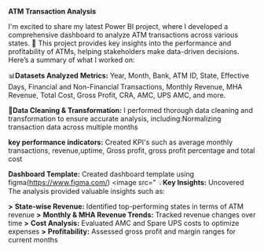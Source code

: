 **ATM Transaction Analysis**

I'm excited to share my latest Power BI project, where I developed a comprehensive dashboard to analyze ATM transactions across various states. 🏧 This project provides key insights into the performance and profitability of ATMs, helping stakeholders make data-driven decisions. Here’s a summary of what I worked on:

📊**Datasets Analyzed**
**Metrics:** Year, Month, Bank, ATM ID, State, Effective Days, Financial and Non-Financial Transactions, Monthly Revenue, MHA Revenue, Total Cost, Gross Profit, CRA, AMC, UPS AMC, and more.

🔄**Data Cleaning & Transformation:** I performed thorough data cleaning and transformation to ensure accurate analysis, including:Normalizing transaction data across multiple months

 **key performance indicators:** Created KPI's such as average monthly transactions, revenue,uptime, Gross profit, gross profit percentage and total cost

 **Dashboard Template:** Created dashboard template using figma(https://www.figma.com/)
 <image src="
💡**Key Insights:** Uncovered The analysis provided valuable insights such as:

  **>** **State-wise Revenue:** Identified top-performing states in terms of ATM revenue
  **>** **Monthly & MHA Revenue Trends:** Tracked revenue changes over time
  **>** **Cost Analysis:** Evaluated AMC and Spare UPS costs to optimize expenses
  **>** **Profitability:** Assessed gross profit and margin ranges for current months
